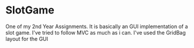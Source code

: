 # SlotGame
One of my 2nd Year Assignments. It is basically an GUI implementation of a slot game.
I've tried to follow MVC as much as i can.
I've used the GridBag layout for the GUI

